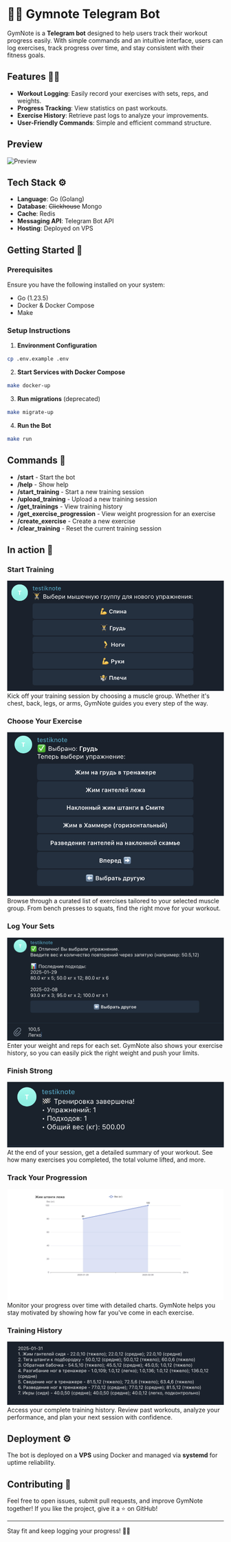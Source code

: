 # 🏋️‍♂️ Gymnote Telegram Bot

GymNote is a **Telegram bot** designed to help users track their workout progress easily. With simple commands and an intuitive interface, users can log exercises, track progress over time, and stay consistent with their fitness goals.

## Features 🏋️‍♂️

- **Workout Logging**: Easily record your exercises with sets, reps, and weights.
- **Progress Tracking**: View statistics on past workouts.
- **Exercise History**: Retrieve past logs to analyze your improvements.
- **User-Friendly Commands**: Simple and efficient command structure.

## Preview

![Preview](/assets/screenshots/preview.gif)

## Tech Stack ⚙️

- **Language**: Go (Golang)
- **Database**: ~~Clickhouse~~ Mongo
- **Cache**: Redis
- **Messaging API**: Telegram Bot API
- **Hosting**: Deployed on VPS

## Getting Started 🚀

### Prerequisites

Ensure you have the following installed on your system:

- Go (1.23.5)
- Docker & Docker Compose
- Make

### Setup Instructions

1. **Environment Configuration**

```bash
cp .env.example .env
```

2. **Start Services with Docker Compose**

```bash
make docker-up
```

3. **Run migrations** (deprecated)

```bash
make migrate-up
```

4. **Run the Bot**

```bash
make run
```

## Commands 📜

- **/start** - Start the bot
- **/help** - Show help
- **/start_training** - Start a new training session
- **/upload_training** - Upload a new training session
- **/get_trainings** - View training history
- **/get_exercise_progression** - View weight progression for an exercise
- **/create_exercise** - Create a new exercise
- **/clear_training** - Reset the current training session

## In action 🚀

### Start Training

![Muscle Groups Screen](/assets/screenshots/start.png)
Kick off your training session by choosing a muscle group. Whether it's chest, back, legs, or arms, GymNote guides you every step of the way.

### Choose Your Exercise

![Exercise Screen](/assets/screenshots/exercise.png)
Browse through a curated list of exercises tailored to your selected muscle group. From bench presses to squats, find the right move for your workout.

### Log Your Sets

![Set Screen](/assets/screenshots/set.png)
Enter your weight and reps for each set. GymNote also shows your exercise history, so you can easily pick the right weight and push your limits.

### Finish Strong

![Finish Screen](/assets/screenshots/finish.png)
At the end of your session, get a detailed summary of your workout. See how many exercises you completed, the total volume lifted, and more.

### Track Your Progression

![Progression Screen](/assets/screenshots/progression.jpg)
Monitor your progress over time with detailed charts. GymNote helps you stay motivated by showing how far you've come in each exercise.

### Training History

![Trainings history](/assets/screenshots/history.png)
Access your complete training history. Review past workouts, analyze your performance, and plan your next session with confidence.

## Deployment ⚙️

The bot is deployed on a **VPS** using Docker and managed via **systemd** for uptime reliability.

## Contributing 🤝

Feel free to open issues, submit pull requests, and improve GymNote together! If you like the project, give it a ⭐ on GitHub!

---

Stay fit and keep logging your progress! 💪🔥
